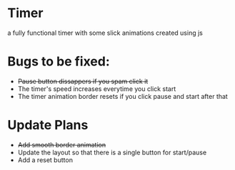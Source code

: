 # Timer
a fully functional timer with some slick animations created using js 


# **Bugs to be fixed:**
 - ~~Pause button dissappers if you spam click it~~  
 - The timer's speed increases everytime you click start 
 - The timer animation border resets if you click pause and start after that
 
 
 
 
#  **Update Plans**
 - ~~Add smooth border animation~~  
 - Update the layout so that there is a single button for start/pause  
 - Add a reset button 

